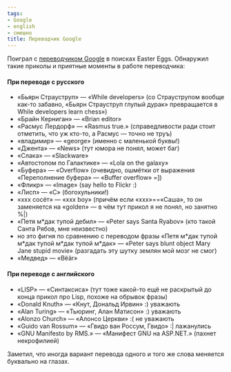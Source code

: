 ```yaml
---
tags:
- Google
- english
- смешно
title: Переводчик Google
---
```


Поиграл с [переводчиком Google][] в поисках Easter Eggs. Обнаружил такие
приколы и приятные моменты в работе переводчика:

#### При переводе с русского

-   «Бьярн Страуструп» — «While developers» (со Страуструпом вообще
    как-то забавно, «Бьярн Страуструп глупый дурак» превращается в While
    developers learn chess»)
-   «Брайн Керниган» — «Brian editor»
-   «Расмус Лердорф» — «Rasmus true.» (справедливости ради стоит
    отметить, что уж кто-то, а Расмус — точно не труъ)
-   «владимир» — «george» (именно с маленькой буквы!)
-   «Джента» — «News» (тут юмора не понял, может баг)
-   «Слака» — «Slackware»
-   «Автостопом по Галактике» — «Lola on the galaxy»
-   «Буфера» — «Overflow» (очевидно, ошмётки от выражения «Переполнение
    буфера» — «Buffer overflow» =\])
-   «Фликр» — «Image» (say hello to Flickr :)
-   «Лисп» — «C» (богохульники!)
-   «xxx сосёт» — «xxx boy» (причём если «xxx»==«Саша», то он заменяется
    на «golden» — в чём тут прикол я не понял, но занятно %\|)
-   «Петя м\*дак тупой дебил» — «Peter says Santa Ryabov» (кто такой
    Санта Рябов, мне неизвестно)
-   но это фигня по сравнению с переводом фразы «Петя м\*дак тупой
    м\*дак тупой м\*дак тупой м\*дак» — «Peter says blunt object Mary
    Jane stupid movie» (разгадать эту шутку землян мой мозг не смог)
-   «Медвед» — «Bëär»

#### При переводе с английского

-   «LISP» — «Синтаксиса» (тут тоже какой-то ещё не раскрытый до конца
    прикол про Lisp, похоже на обрывок фразы)
-   «Donald Knuth» — «Кнут, Дональд Ирвин» :) уважають
-   «Alan Turing» — «Тьюринг, Алан Матисон» :) уважають
-   «Alonzo Church» — «Алонсо Церкви» :( не уважають
-   «Guido van Rossum» — «Гвидо ван Россум, Гвидо» :\| лажанулись
-   «GNU Manifesto by RMS.» — «Манифест GNU на ASP.NET.» (пахнет
    некрофилией)

Заметил, что иногда вариант перевода одного и того же слова меняется
буквально на глазах.

  [переводчиком Google]: http://translate.google.com/
